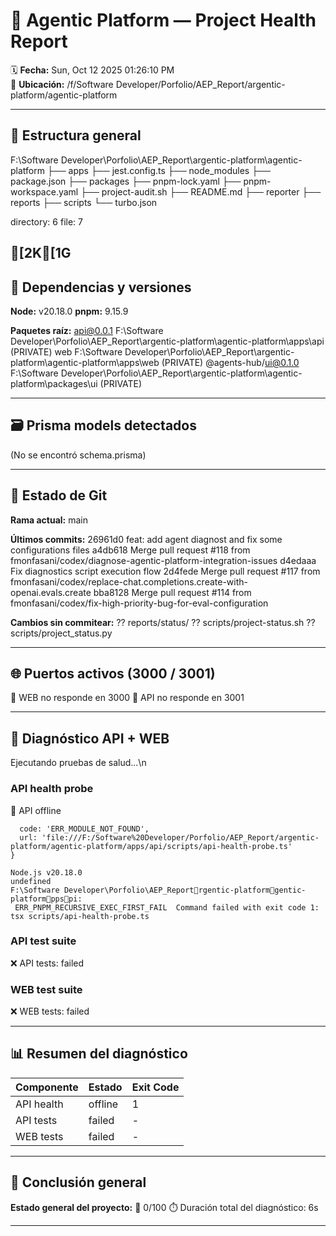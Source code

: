 # 🧠 Agentic Platform — Project Health Report

🗓️ **Fecha:** Sun, Oct 12 2025  01:26:10 PM  
📂 **Ubicación:** /f/Software Developer/Porfolio/AEP_Report/argentic-platform/agentic-platform

---

## 📁 Estructura general


F:\Software Developer\Porfolio\AEP_Report\argentic-platform\agentic-platform
├── apps
├── jest.config.ts
├── node_modules
├── package.json
├── packages
├── pnpm-lock.yaml
├── pnpm-workspace.yaml
├── project-audit.sh
├── README.md
├── reporter
├── reports
├── scripts
└── turbo.json

directory: 6 file: 7



[2K[1G
---


## 🧩 Dependencias y versiones

**Node:** v20.18.0
**pnpm:** 9.15.9

**Paquetes raíz:**
api@0.0.1 F:\Software Developer\Porfolio\AEP_Report\argentic-platform\agentic-platform\apps\api (PRIVATE)
web F:\Software Developer\Porfolio\AEP_Report\argentic-platform\agentic-platform\apps\web (PRIVATE)
@agents-hub/ui@0.1.0 F:\Software Developer\Porfolio\AEP_Report\argentic-platform\agentic-platform\packages\ui (PRIVATE)

---


## 🗃️ Prisma models detectados

(No se encontró schema.prisma)

---


## 🧭 Estado de Git

**Rama actual:** main

**Últimos commits:**
26961d0 feat: add agent diagnost and fix some configurations files
a4db618 Merge pull request #118 from fmonfasani/codex/diagnose-agentic-platform-integration-issues
d4edaaa Fix diagnostics script execution flow
2d4fede Merge pull request #117 from fmonfasani/codex/replace-chat.completions.create-with-openai.evals.create
bba8128 Merge pull request #114 from fmonfasani/codex/fix-high-priority-bug-for-eval-configuration

**Cambios sin commitear:**
?? reports/status/
?? scripts/project-status.sh
?? scripts/project_status.py

---


## 🌐 Puertos activos (3000 / 3001)

🚫 WEB no responde en 3000
🚫 API no responde en 3001

---


## 🧪 Diagnóstico API + WEB

Ejecutando pruebas de salud...\n
### API health probe
🚫 API offline

```
  code: 'ERR_MODULE_NOT_FOUND',
  url: 'file:///F:/Software%20Developer/Porfolio/AEP_Report/argentic-platform/agentic-platform/apps/api/scripts/api-health-probe.ts'
}

Node.js v20.18.0
undefined
F:\Software Developer\Porfolio\AEP_Reportrgentic-platformgentic-platformppspi:
 ERR_PNPM_RECURSIVE_EXEC_FIRST_FAIL  Command failed with exit code 1: tsx scripts/api-health-probe.ts
```

### API test suite
❌ API tests: failed
### WEB test suite
❌ WEB tests: failed

---

## 📊 Resumen del diagnóstico
| Componente | Estado | Exit Code |
|-------------|---------|-----------|
| API health | offline | 1 |
| API tests | failed | - |
| WEB tests | failed | - |

---


## 🧾 Conclusión general

**Estado general del proyecto:** 🔴  0/100
⏱️ Duración total del diagnóstico: 6s

---

